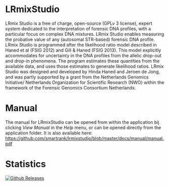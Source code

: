 # LRmixStudio
LRmix Studio is a free of charge, open-source (GPLv 3 license), expert system dedicated to the interpretation of forensic DNA profiles, with a particular focus on complex DNA mixtures. LRmix Studio enables measuring the probative value of any (autosomal STR-based) forensic DNA profile. LRmix Studio is programmed after the likelihood ratio model described in Haned et al (FSIG 2012) and Gill &amp; Haned (FSIG 2013). This model explicitly accommodates for uncertainty in the DNA profiles from the allelic drop-out and drop-in phenomena. The program estimates these quantities from the available data, and uses those estimates to generate likelihood ratios. LRmix Studio was designed and developed by Hinda Haned and Jeroen de Jong, and was partly supported by a grant from the Netherlands Genomics Initiative/ Netherlands Organization for Scientific Research (NWO) within the framework of the Forensic Genomics Consortium Netherlands. 

# Manual
The manual for LRmixStudio can be opened from within the application bij clicking _View Manual_ in the _Help_ menu, or can be opened directly from the application folder. It is also available here: https://github.com/smartrank/lrmixstudio/blob/master/docs/manual/manual.pdf

# Statistics
[![Github Releases](https://img.shields.io/github/downloads/smartrank/lrmixstudio/latest/total.svg)](https://github.com/smartrank/lrmixstudio/releases/latest)



